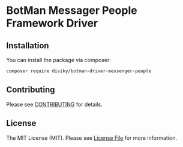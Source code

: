 # BotMan Messager People Framework Driver

## Installation

You can install the package via composer:

```bash
composer require diviky/botman-driver-messenger-people
```

## Contributing

Please see [CONTRIBUTING](CONTRIBUTING.md) for details.

## License

The MIT License (MIT). Please see [License File](LICENSE.md) for more information.
